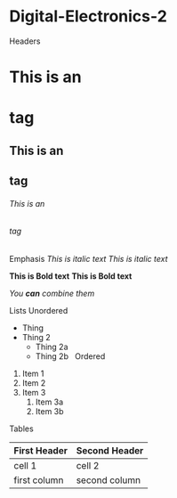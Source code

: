 # Digital-Electronics-2 

Headers
# This is an <h1> tag
## This is an <h2> tag
###### This is an <h6> tag
  
  Emphasis
*This is italic text*
_This is italic text_

**This is Bold text**
__This is Bold text__

_You **can** combine them_

Lists
Unordered
* Thing
* Thing 2
  * Thing 2a
  * Thing 2b
&nbsp;
Ordered
1. Item 1
1. Item 2
1. Item 3
   1. Item 3a
   1. Item 3b
   
   
Tables

First Header | Second Header
------------ | -------------
 cell 1 | cell 2
first column | second column


 &nbsp;

 

